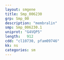 ```yaml
---
layout: smgene
title: Smp_006230
grp: Smp_00
description: "membralin"
smp: Smp_006230.1
uniprot: "G4VQP5"
length:   912
cdd: "cl10730, pfam09746"
kk: ns
categories: sm
---
```

